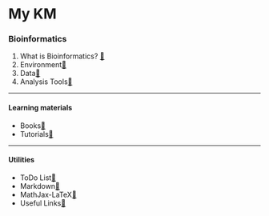 # My KM

### Bioinformatics
1. What is Bioinformatics? [🔗](Bioinformatics/Notes/01%20What%20is%20Bioinformatics.md)
2. Environment[🔗](Bioinformatics/Notes/02%20Environment.md)
3. Data[🔗](Bioinformatics/Notes/03%20Data.md)
4. Analysis Tools[🔗](Bioinformatics/Notes/04%20Analysis%20Tools.md)

---
#### Learning materials
- Books[🔗](Bioinformatics/Notes/Ref%20Bioinformatics%20Books.md)
- Tutorials[🔗](Bioinformatics/Notes/Ref%20Bioinformatics%20Tutorials.md)

---
#### Utilities
- ToDo List[🔗](Utilities/ToDo%20List.md)
- Markdown[🔗](Utilities/Markdown.md)
- MathJax-LaTeX[🔗](Utilities/MathJax-LaTeX.md)
- Useful Links[🔗](Utilities/Useful%20Links.md)
